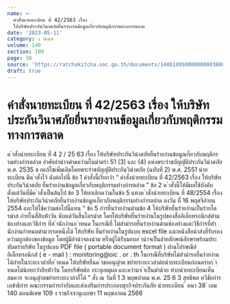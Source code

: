 ```yaml
---
name: >-
  คำสั่งนายทะเบียน ที่ 42/2563 เรื่อง
  ให้บริษัทประกันวินาศภัยยื่นรายงานข้อมูลเกี่ยวกับพฤติกรรมทางการตลาด
date: '2023-05-11'
category: ง พิเศษ
volume: 140
section: 109
page: 38
source: 'https://ratchakitcha.soc.go.th/documents/140D109S0000000003800.pdf'
draft: true
---
```


# คำสั่งนายทะเบียน ที่ 42/2563 เรื่อง ให้บริษัทประกันวินาศภัยยื่นรายงานข้อมูลเกี่ยวกับพฤติกรรมทางการตลาด

ค ําสั่งนํายทะเบียน ที่ 4 2 / 25 63 เรื่อง ให้บริษัทประกันวินําศภัยยื่นรํายงํานข้อมูลเกี่ยวกับพฤติกรรมทํางกํารตลําด อําศัยอํานําจตํามควํามในมําตรํา 51 (3) และ (4) แห่งพระรําชบัญญัติประกันวินําศภัย พ.ศ. 2535 ข อแก้ไขเพิ่มเติมโดยพระรําชบัญญัติประกันวินําศภัย (ฉบับที่ 2) พ.ศ. 2551 นํายทะเบียน มีค ําสั่งไว้ ดังต่อไปนี้ ข้อ 1 คําสั่งนี้เรียกว่ํา “ คําสั่งนํายทะเบียน ที่ 42/2563 เรื่อง ให้บริษัทประกันวินําศภัย ยื่นรํายงํานข้อมูลเกี่ยวกับพฤติกรรมทํางกํารตลําด ” ข้อ 2 ค ําสั่งนี้ให้มีผลใช้บังคับตั้งแต่วันที่มีค ําสั่งเป็นต้นไป ข้อ 3 ให้ยกเลิกควํามในข้อ 5 แห่งค ําสั่งนํายทะเบียน ที่ 48/2554 เรื่อง ให้บริษัทประกันวินําศภัยยื่นรํายงํานข้อมูลเกี่ยวกับพฤติกรรมทํางกํารตลําด ลงวัน ที่ 16 พฤศจิกํายน 2554 และให้ใช้ควํามต่อไปนี้แทน “ ข้อ 5 กํารยื่นรํายงํานตํามข้อ 4 ให้บริษัทยื่นรํายงํานเป็นรํายไตรมําส ภํายในสี่สิบห้ําวัน นับแต่วันสิ้นไตรมําส โดยให้บริษัทยื่นรํายงํานในรูปของสื่ออิเล็กทรอนิกส์ตํามช่องทํางและวิธีกําร ที่ส ํานักงํานก ําหนด ในกรณีที่ ไม่สํามํารถยื่นรํายงํานตํามช่องทํางและวิธีกํารที่สํานักงํานกําหนดตํามวรรคหนึ่งได้ ให้บริษัท ยื่นรํายงํานในรูปแบบ excel file และหนังสือนําส่งที่รับรองควํามถูกต้องของข้อมูล โดยผู้มีอํานําจลงนําม หรือผู้ได้รับมอบอ ํานําจเป็นลํายลักษณ์อักษรพร้อมประทับตรําบริษัท ในรูปแบบ PDF file ( portable document format ) ผ่ํานไปรษณีย์อิเล็กทรอนิกส์ ( e - mail ) : monitoring@oic . or . th ในกรณีที่บริษัทไม่สํามํารถยื่นรํายงํานได้ภํายในระยะเวลําที่ก ําหนด ให้บริษัทยื่นค ําขออนุญําต ขยํายระยะเวลําต่อนํายทะเบียนก่อนครบก ําหนดไม่น้อยกว่ําสิบห้ําวัน โดยบริษัทต้อ งระบุเหตุผล และควํามจ ําเป็นมําด้วย หํากนํายทะเบียนเห็นสมควร จะอนุญําตขยํายระยะเวลําก็ได้ ” สั่ง ณ วันที่ 1 3 พฤษภําคม พ.ศ. 25 6 3 สุทธิพล ทวีชัยกําร เลขําธิกําร คณะกรรมกํารกํากับและส่งเสริมกํารประกอบธุรกิจประกันภัย นํายทะเบียน ้ หนา 38 ่ เลม 140 ตอนพิเศษ 109 ง ราชกิจจานุเบกษา 11 พฤษภาคม 2566
